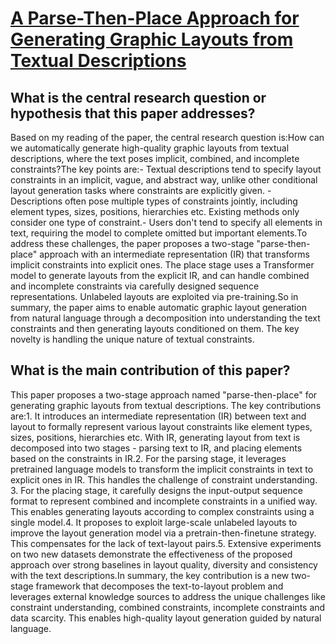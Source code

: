 # [A Parse-Then-Place Approach for Generating Graphic Layouts from Textual   Descriptions](https://arxiv.org/abs/2308.12700)

## What is the central research question or hypothesis that this paper addresses?

Based on my reading of the paper, the central research question is:How can we automatically generate high-quality graphic layouts from textual descriptions, where the text poses implicit, combined, and incomplete constraints?The key points are:- Textual descriptions tend to specify layout constraints in an implicit, vague, and abstract way, unlike other conditional layout generation tasks where constraints are explicitly given. - Descriptions often pose multiple types of constraints jointly, including element types, sizes, positions, hierarchies etc. Existing methods only consider one type of constraint.- Users don't tend to specify all elements in text, requiring the model to complete omitted but important elements.To address these challenges, the paper proposes a two-stage "parse-then-place" approach with an intermediate representation (IR) that transforms implicit constraints into explicit ones. The place stage uses a Transformer model to generate layouts from the explicit IR, and can handle combined and incomplete constraints via carefully designed sequence representations. Unlabeled layouts are exploited via pre-training.So in summary, the paper aims to enable automatic graphic layout generation from natural language through a decomposition into understanding the text constraints and then generating layouts conditioned on them. The key novelty is handling the unique nature of textual constraints.


## What is the main contribution of this paper?

This paper proposes a two-stage approach named "parse-then-place" for generating graphic layouts from textual descriptions. The key contributions are:1. It introduces an intermediate representation (IR) between text and layout to formally represent various layout constraints like element types, sizes, positions, hierarchies etc. With IR, generating layout from text is decomposed into two stages - parsing text to IR, and placing elements based on the constraints in IR.2. For the parsing stage, it leverages pretrained language models to transform the implicit constraints in text to explicit ones in IR. This handles the challenge of constraint understanding. 3. For the placing stage, it carefully designs the input-output sequence format to represent combined and incomplete constraints in a unified way. This enables generating layouts according to complex constraints using a single model.4. It proposes to exploit large-scale unlabeled layouts to improve the layout generation model via a pretrain-then-finetune strategy. This compensates for the lack of text-layout pairs.5. Extensive experiments on two new datasets demonstrate the effectiveness of the proposed approach over strong baselines in layout quality, diversity and consistency with the text descriptions.In summary, the key contribution is a new two-stage framework that decomposes the text-to-layout problem and leverages external knowledge sources to address the unique challenges like constraint understanding, combined constraints, incomplete constraints and data scarcity. This enables high-quality layout generation guided by natural language.
